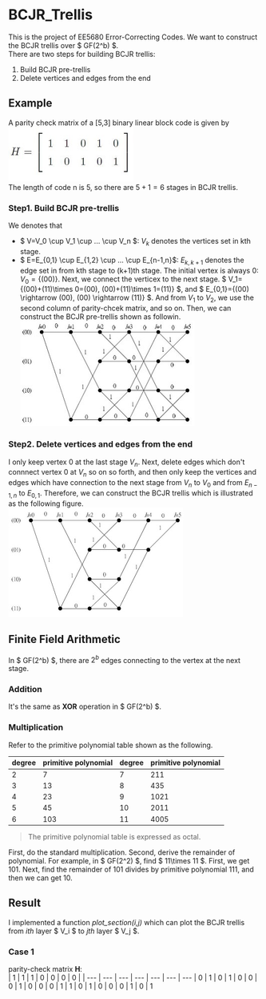 # BCJR_Trellis
This is the project of EE5680 Error-Correcting Codes. We want to construct the BCJR trellis over $ GF(2^b) $. </br>
There are two steps for building BCJR trellis: </br>
1. Build BCJR pre-trellis 
2. Delete vertices and edges from the end

## Example
A parity check matrix of a [5,3] binary linear block code is given by </br>
![H](https://github.com/ChenBlue/BCJR_Trellis/blob/master/FIG/parity-check-matrix.JPG) </br>
The length of code n is 5, so there are $5+1=6$ stages in BCJR trellis. 

### Step1. Build BCJR pre-trellis
We denotes that </br>
* $ V=V_0 \cup V_1 \cup ... \cup V_n $: $V_k$ denotes the vertices set in kth stage.
* $ E=E_{0,1} \cup E_{1,2} \cup ... \cup E_{n-1,n}$: $E_{k,k+1}$ denotes the edge set in from kth stage to (k+1)th stage.
The initial vertex is always 0: $V_0 =\{(00)\}$. Next, we connect the verticex to the next stage. $ V_1=\{(00)+(11)\times 0=(00), (00)+(11)\times 1=(11)\} $, and $ E_{0,1}=\{(00) \rightarrow (00), (00) \rightarrow (11)\} $. And from $V_1$ to $V_2$, we use the second column of parity-chcek matrix, and so on. Then, we can construct the BCJR pre-trellis shown as followin. </br>
![pre-trellis](https://github.com/ChenBlue/BCJR_Trellis/blob/master/FIG/BCJR-pre-trellis.JPG) </br>

### Step2. Delete vertices and edges from the end
I only keep vertex 0 at the last stage $V_n$. Next, delete edges which don't connnect vertex 0 at $V_n$ so on so forth, and then only keep the vertices and edges which have connection to the next stage from $V_n$ to $V_0$ and from $E_{n-1,n}$ to $E_{0,1}$. Therefore, we can construct the BCJR trellis which is illustrated as the following figure. </br>
![pre-trellis](https://github.com/ChenBlue/BCJR_Trellis/blob/master/FIG/BCJR_trellis_example.JPG) </br>

## Finite Field Arithmetic
In $ GF(2^b) $, there are $2^b$ edges connecting to the vertex at the next stage.

### Addition
It's the same as **XOR** operation in $ GF(2^b) $.

### Multiplication
Refer to the primitive polynomial table shown as the following. </br>

| degree | primitive polynomial | degree | primitive polynomial |
| ------- |-----------| ------- | ---------- 
|2 | 7 | 7 | 211
|3 | 13 | 8 | 435
|4 | 23 | 9 | 1021
|5 | 45 | 10 | 2011
|6 | 103 | 11 | 4005

> The primitive polynomial table is expressed as octal. </br>

First, do the standard multiplication. Second, derive the remainder of polynomial. For example, in $ GF(2^2) $, find $ 11\times 11 $. First, we get 101. Next, find the remainder of 101 divides by primitive polynomial 111, and then we can get 10.

## Result
I implemented a function *plot_section(i,j)* which can plot the BCJR trellis from *ith* layer $ V_i $ to *jth* layer $ V_j $.

### Case 1
parity-check matrix **H**: </br>
| 1 | 1 | 1 | 0 | 0 | 0 | 0 |
| --- | --- | --- | --- | --- | --- | --- 
| 0 | 1 | 0 | 1 | 0 | 0 | 0
| 1 | 0 | 0 | 0 | 1 | 1 | 0
| 1 | 0 | 0 | 0 | 1 | 0 | 1
